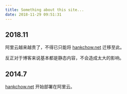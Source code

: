 ```yaml
---
title: Something about this site...
date: 2018-11-29 09:51:31
---
```


## 2018.11

阿里云越来越贵了，不得已只能将 [hankchow.net](http://hankchow.net) 迁移至此。

反正对于博客来说基本都是静态内容，不会造成太大的影响。 

## 2014.7

[hankchow.net](http://hankchow.net) 开始部署在阿里云。
